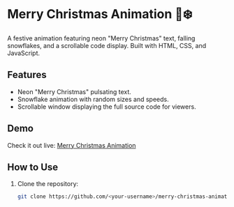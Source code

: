 # Merry Christmas Animation 🎄❄️

A festive animation featuring neon "Merry Christmas" text, falling snowflakes, and a scrollable code display. Built with HTML, CSS, and JavaScript.

## Features
- Neon "Merry Christmas" pulsating text.
- Snowflake animation with random sizes and speeds.
- Scrollable window displaying the full source code for viewers.

## Demo
Check it out live: [Merry Christmas Animation](https://<RexMounce>.github.io/merry-christmas-animation/)

## How to Use
1. Clone the repository:
   ```bash
   git clone https://github.com/<your-username>/merry-christmas-animation.git

